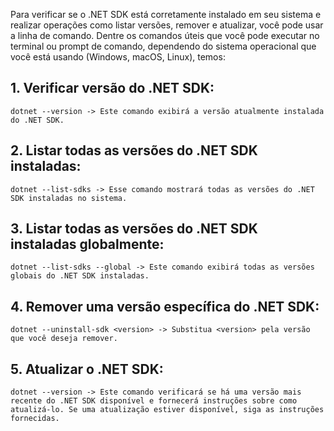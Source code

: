 Para verificar se o .NET SDK está corretamente instalado em seu sistema e realizar operações como listar versões, remover e atualizar, você pode usar a linha de comando. Dentre os comandos úteis que você pode executar no terminal ou prompt de comando, dependendo do sistema operacional que você está usando (Windows, macOS, Linux), temos:

## 1. Verificar versão do .NET SDK:

    dotnet --version -> Este comando exibirá a versão atualmente instalada do .NET SDK.

## 2. Listar todas as versões do .NET SDK instaladas:

    dotnet --list-sdks -> Esse comando mostrará todas as versões do .NET SDK instaladas no sistema.

## 3. Listar todas as versões do .NET SDK instaladas globalmente:

    dotnet --list-sdks --global -> Este comando exibirá todas as versões globais do .NET SDK instaladas.

## 4. Remover uma versão específica do .NET SDK:

    dotnet --uninstall-sdk <version> -> Substitua <version> pela versão que você deseja remover.

## 5. Atualizar o .NET SDK:

    dotnet --version -> Este comando verificará se há uma versão mais recente do .NET SDK disponível e fornecerá instruções sobre como atualizá-lo. Se uma atualização estiver disponível, siga as instruções fornecidas.